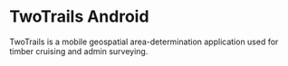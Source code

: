 # TwoTrails Android

 TwoTrails is a mobile geospatial area-determination application used for timber cruising and admin surveying.
